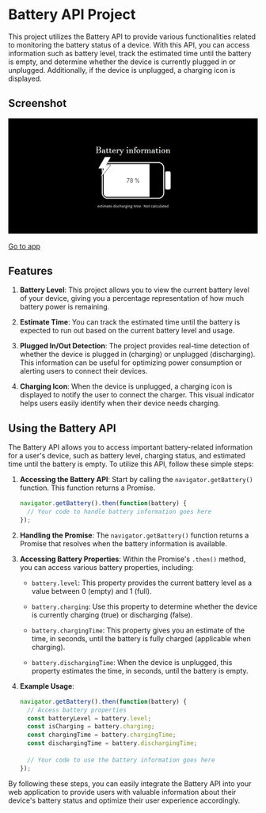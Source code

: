 # Battery API Project

This project utilizes the Battery API to provide various functionalities related to monitoring the battery status of a device. With this API, you can access information such as battery level, track the estimated time until the battery is empty, and determine whether the device is currently plugged in or unplugged. Additionally, if the device is unplugged, a charging icon is displayed.

## Screenshot

![Battery api app](img/battery-api.png)

[Go to app](https://devmrvicky.github.io/web-api-repo/Battery-api/)

## Features

1. **Battery Level**: This project allows you to view the current battery level of your device, giving you a percentage representation of how much battery power is remaining.

2. **Estimate Time**: You can track the estimated time until the battery is expected to run out based on the current battery level and usage.

3. **Plugged In/Out Detection**: The project provides real-time detection of whether the device is plugged in (charging) or unplugged (discharging). This information can be useful for optimizing power consumption or alerting users to connect their devices.

4. **Charging Icon**: When the device is unplugged, a charging icon is displayed to notify the user to connect the charger. This visual indicator helps users easily identify when their device needs charging.

## Using the Battery API

The Battery API allows you to access important battery-related information for a user's device, such as battery level, charging status, and estimated time until the battery is empty. To utilize this API, follow these simple steps:

1. **Accessing the Battery API**: Start by calling the `navigator.getBattery()` function. This function returns a Promise.

   ```javascript
   navigator.getBattery().then(function(battery) {
     // Your code to handle battery information goes here
   });
   ```

2. **Handling the Promise**: The `navigator.getBattery()` function returns a Promise that resolves when the battery information is available.

3. **Accessing Battery Properties**: Within the Promise's `.then()` method, you can access various battery properties, including:

   - `battery.level`: This property provides the current battery level as a value between 0 (empty) and 1 (full).

   - `battery.charging`: Use this property to determine whether the device is currently charging (true) or discharging (false).

   - `battery.chargingTime`: This property gives you an estimate of the time, in seconds, until the battery is fully charged (applicable when charging).

   - `battery.dischargingTime`: When the device is unplugged, this property estimates the time, in seconds, until the battery is empty.

4. **Example Usage**:

   ```javascript
   navigator.getBattery().then(function(battery) {
     // Access battery properties
     const batteryLevel = battery.level;
     const isCharging = battery.charging;
     const chargingTime = battery.chargingTime;
     const dischargingTime = battery.dischargingTime;

     // Your code to use the battery information goes here
   });
   ```

By following these steps, you can easily integrate the Battery API into your web application to provide users with valuable information about their device's battery status and optimize their user experience accordingly.
